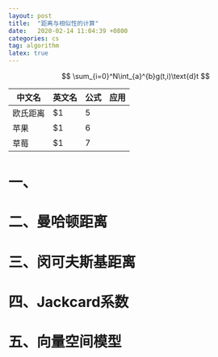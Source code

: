 ```yaml
---
layout: post
title:  "距离与相似性的计算"
date:   2020-02-14 11:04:39 +0800
categories: cs
tag: algorithm
latex: true
---
```


<script type="text/x-mathjax-config">
  MathJax.Hub.Config({tex2jax: {inlineMath: [['$','$'], ['\\(','\\)']]}});
</script>
<script type="text/javascript" async src="https://cdn.mathjax.org/mathjax/latest/MathJax.js?config=TeX-AMS_CHTML">
</script>


$$
\sum_{i=0}^N\int_{a}^{b}g(t,i)\text{d}t
$$


中文名 | 英文名 |  公式| 应用
-|-|-|-
欧氏距离 | $1 | 5 ||
苹果 | $1 | 6 ||
草莓 | $1 | 7 ||

# 一、

# 二、曼哈顿距离

# 三、闵可夫斯基距离


# 四、Jackcard系数

# 五、向量空间模型

